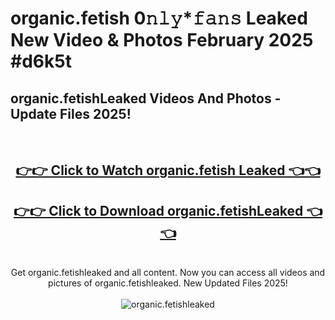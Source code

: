 # organic.fetish 0𝚗𝚕𝚢*𝚏𝚊𝚗𝚜 Leaked New Video & Photos February 2025 #d6k5t

<h2>organic.fetishLeaked Videos And Photos - Update Files 2025!</h2>
<br>
<div align="center">
<h2><a href="https://mediaupload.pro?title=organic.fetish&ref=11F" rel="nofollow">👉👉 Click to Watch organic.fetish Leaked 👈👈</a></h2>
<h2><a href="https://mediaupload.pro?title=organic.fetish&ref=11F" rel="nofollow">👉👉 Click to Download organic.fetishLeaked 👈👈</a></h2>
<br>
Get organic.fetishleaked and all content. Now you can access all videos and pictures of organic.fetishleaked. New Updated Files 2025!
<br>
<br>
<a href="https://mediaupload.pro?title=organic.fetish&ref=11F" rel="nofollow" data-target="animated-image.originalLink"><img src="https://i.ibb.co/Gkj2r4b/banner.png" alt="organic.fetishleaked" style="max-width: 100%; display: inline-block;" data-target="animated-image.originalImage"></a>
</div>
<br>

